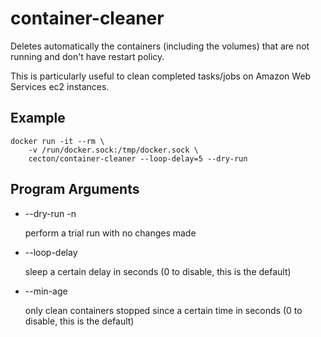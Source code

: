 # container-cleaner
Deletes automatically the containers (including the volumes) that are not
running and don't have restart policy.

This is particularly useful to clean completed tasks/jobs on Amazon Web
Services ec2 instances.

## Example

```
docker run -it --rm \
    -v /run/docker.sock:/tmp/docker.sock \
    cecton/container-cleaner --loop-delay=5 --dry-run
```

## Program Arguments
 *  --dry-run -n

    perform a trial run with no changes made

 *  --loop-delay

    sleep a certain delay in seconds (0 to disable, this is the default)

 * --min-age

    only clean containers stopped since a certain time in seconds (0 to disable, this is the default)

